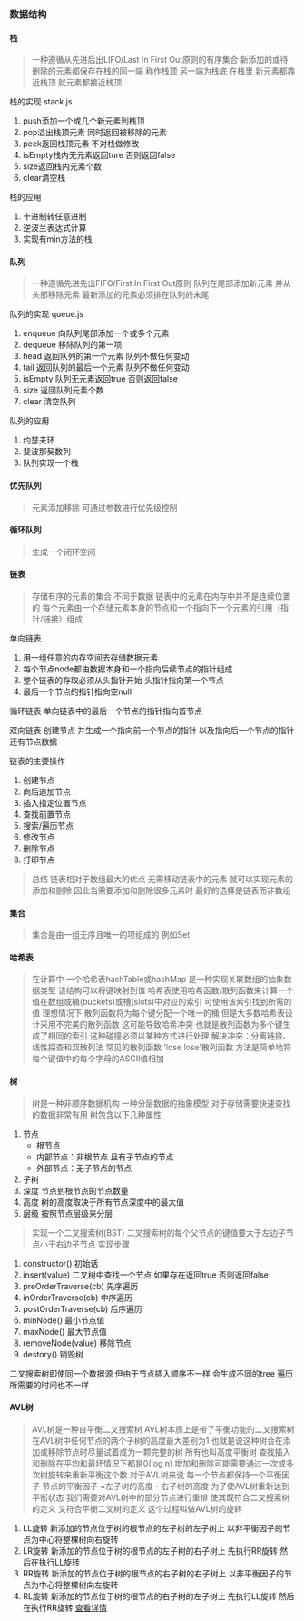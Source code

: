 ### 数据结构

#### 栈
>一种遵循从先进后出LIFO/Last In First Out原则的有序集合 新添加的或待删除的元素都保存在栈的同一端 称作栈顶 另一端为栈底 在栈里 新元素都靠近栈顶 就元素都接近栈顶

栈的实现 stack.js 
1. push添加一个或几个新元素到栈顶
2. pop溢出栈顶元素 同时返回被移除的元素
3. peek返回栈顶元素 不对栈做修改 
4. isEmpty栈内无元素返回ture 否则返回false
5. size返回栈内元素个数
6. clear清空栈

栈的应用
1. 十进制转任意进制
2. 逆波兰表达式计算
3. 实现有min方法的栈

#### 队列 
>一种遵循先进先出FIFO/First In First Out原则 队列在尾部添加新元素 并从头部移除元素 最新添加的元素必须排在队列的末尾

队列的实现 queue.js
1. enqueue 向队列尾部添加一个或多个元素
2. dequeue 移除队列的第一项
3. head 返回队列的第一个元素 队列不做任何变动
4. tail 返回队列的最后一个元素 队列不做任何变动
5. isEmpty 队列无元素返回true 否则返回false
6. size 返回队列元素个数
7. clear 清空队列

队列的应用
1. 约瑟夫环
2. 斐波那契数列
3. 队列实现一个栈

#### 优先队列
>元素添加移除 可通过参数进行优先级控制 

#### 循环队列
>生成一个闭环空间

#### 链表
>存储有序的元素的集合 不同于数据 链表中的元素在内存中并不是连续位置的 每个元素由一个存储元素本身的节点和一个指向下一个元素的引用（指针/链接）组成 

单向链表
1. 用一组任意的内存空间去存储数据元素
2. 每个节点node都由数据本身和一个指向后续节点的指针组成
3. 整个链表的存取必须从头指针开始 头指针指向第一个节点
4. 最后一个节点的指针指向空null

循环链表 
单向链表中的最后一个节点的指针指向首节点

双向链表
创建节点 并生成一个指向前一个节点的指针 以及指向后一个节点的指针 还有节点数据

链表的主要操作
1. 创建节点
2. 向后追加节点
3. 插入指定位置节点
4. 查找前置节点
5. 搜索/遍历节点
6. 修改节点
7. 删除节点
8. 打印节点

>总结 链表相对于数组最大的优点 无需移动链表中的元素 就可以实现元素的添加和删除 因此当需要添加和删除很多元素时 最好的选择是链表而非数组

#### 集合
> 集合是由一组无序且唯一的项组成的 例如Set

#### 哈希表
>在计算中 一个哈希表hashTable或hashMap 是一种实现关联数组的抽象数据类型 该结构可以将键映射到值
>哈希表使用哈希函数/散列函数来计算一个值在数组或桶(buckets)或槽(slots)中对应的索引 可使用该索引找到所需的值
>理想情况下 散列函数将为每个键分配一个唯一的桶 但是大多数哈希表设计采用不完美的散列函数 这可能导致哈希冲突 也就是散列函数为多个键生成了相同的索引 这种碰撞必须以某种方式进行处理
>解决冲突：分离链接、线性探查和双散列法
常见的散列函数 'lose lose'散列函数 方法是简单地将每个键值中的每个字母的ASCII值相加

#### 树
> 树是一种非顺序数据机构 一种分层数据的抽象模型 对于存储需要快速查找的数据非常有用
树包含以下几种属性
1. 节点
    + 根节点
    + 内部节点：非根节点 且有子节点的节点
    + 外部节点：无子节点的节点
2. 子树
3. 深度 节点到根节点的节点数量
4. 高度 树的高度取决于所有节点深度中的最大值
5. 层级 按照节点层级来分层 
 
>实现一个二叉搜索树(BST) 二叉搜索树的每个父节点的键值要大于左边子节点小于右边子节点
实现步骤
1. constructor() 初始话
2. insert(value) 二叉树中查找一个节点 如果存在返回true 否则返回false
3. preOrderTraverse(cb) 先序遍历
4. inOrderTraverse(cb) 中序遍历
5. postOrderTraverse(cb) 后序遍历
6. minNode() 最小节点值
7. maxNode() 最大节点值
8. removeNode(value) 移除节点
9. destory() 销毁树

二叉搜索树即使同一个数据源 但由于节点插入顺序不一样 会生成不同的tree 遍历所需要的时间也不一样

#### AVL树
>AVL树是一种自平衡二叉搜索树 AVL树本质上是带了平衡功能的二叉搜索树 在AVL树中任何节点的两个子树的高度最大差别为1 也就是说这种树会在添加或移除节点时尽量试着成为一颗完整的树 所有也叫高度平衡树 查找插入和删除在平均和最坏情况下都是0(log n) 增加和删除可能需要通过一次或多次树旋转来重新平衡这个数 对于AVL树来说 每一个节点都保持一个平衡因子
节点的平衡因子 =左子树的高度 - 右子树的高度
为了使AVL树重新达到平衡状态 我们需要对AVL树中的部分节点进行重排 使其既符合二叉搜索树的定义 又符合平衡二叉树的定义 这个过程叫做AVL树的旋转
1. LL旋转 新添加的节点位于树的根节点的左子树的左子树上 以非平衡因子的节点为中心将整棵树向右旋转
2. LR旋转 新添加的节点位于树的根节点的左子树的右子树上 先执行RR旋转 然后在执行LL旋转
3. RR旋转 新添加的节点位于树的根节点的右子树的右子树上 以非平衡因子的节点为中心将整棵树向左旋转
4. RL旋转 新添加的节点位于树的根节点的右子树的左子树上 先执行LL旋转 然后在执行RR旋转
[查看详情](https://www.cnblogs.com/jaxu/p/11309385.html)